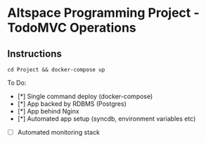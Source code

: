# Altspace Programming Project - TodoMVC Operations

## Instructions

```
cd Project && docker-compose up
```


To Do:
- [*] Single command deploy (docker-compose)
- [*] App backed by RDBMS (Postgres)
- [*] App behind Nginx 
- [*] Automated app setup (syncdb, environment variables etc)
- [ ] Automated monitoring stack 

